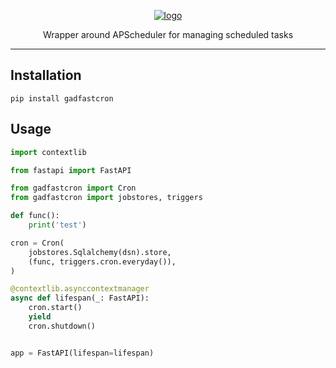 <p align="center">
  <a href="https://github.com/AlexDemure/gadfastcron">
    <a href="https://ibb.co/24XqKh3"><img src="https://i.ibb.co/rrnky02/logo.png" alt="logo" border="0"></a>
  </a>
</p>

<p align="center">
  Wrapper around APScheduler for managing scheduled tasks
</p>

---

## Installation

```
pip install gadfastcron
```

## Usage

```python
import contextlib

from fastapi import FastAPI

from gadfastcron import Cron
from gadfastcron import jobstores, triggers

def func():
    print('test')

cron = Cron(
    jobstores.Sqlalchemy(dsn).store,
    (func, triggers.cron.everyday()), 
)

@contextlib.asynccontextmanager
async def lifespan(_: FastAPI):
    cron.start()
    yield
    cron.shutdown()


app = FastAPI(lifespan=lifespan)
```
